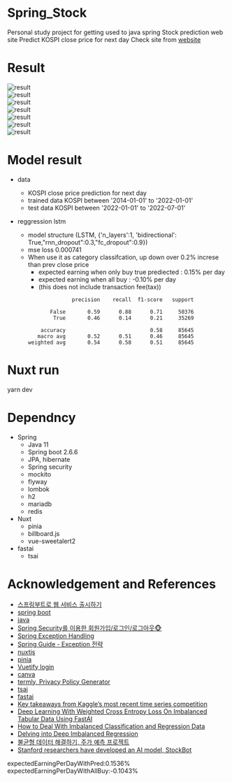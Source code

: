 # Spring_Stock


Personal study project for getting used to java spring
Stock prediction web site
Predict KOSPI close price for next day
Check site from [website](https://springstock.ddnsfree.com/)    

# Result   
![result](doc/screenshot_1.png)    
![result](doc/screenshot_2.png)     
![result](doc/screenshot_3.png)    
![result](doc/screenshot_4.png)    
![result](doc/screenshot_5.png)    
![result](doc/screenshot_6.png)    
![result](doc/flow.jpg)    


# Model result  
- data
  - KOSPI close price prediction for next day  
  - trained data KOSPI between '2014-01-01' to '2022-01-01'  
  - test data KOSPI between  '2022-01-01' to '2022-07-01'  

- reggression lstm   
  - model structure (LSTM, {'n_layers':1, 'bidirectional': True,"rnn_dropout":0.3,"fc_dropout":0.9})  
  - mse loss 0.000741	 
  - When use it as category classifcation, up down over 0.2% increse than prev close price  
    - expected earning when only buy true prediected :   0.15% per day   
    - expected earning when all buy                  :  -0.10% per day   
    - (this does not include transaction fee(tax))   
    ```
                  precision    recall  f1-score   support   

           False       0.59      0.88      0.71     50376   
            True       0.46      0.14      0.21     35269   

        accuracy                           0.58     85645    
       macro avg       0.52      0.51      0.46     85645   
    weighted avg       0.54      0.58      0.51     85645   
    ```
  
    
    
    
    
# Nuxt run
yarn dev  
       
# Dependncy
- Spring 
  - Java 11
  - Spring boot 2.6.6 
  - JPA, hibernate
  - Spring security
  - mockito
  - flyway
  - lombok
  - h2
  - mariadb
  - redis
- Nuxt
  - pinia
  - billboard.js
  - vue-sweetalert2
- fastai    
  - tsai
    

# Acknowledgement and References 
- [스프링부트로 웹 서비스 출시하기](https://jojoldu.tistory.com/250?category=635883)    
- [spring boot](https://start.spring.io/)   
- [java](https://www.java.com/)    
- [Spring Security를 이용한 회원가입/로그인/로그아웃🐵](https://victorydntmd.tistory.com/328)    
- [Spring Exception Handling](https://bcp0109.tistory.com/303)    
- [Spring Guide - Exception 전략](https://cheese10yun.github.io/spring-guide-exception/)    
- [nuxtjs](https://nuxtjs.org/)    
- [pinia](https://pinia.vuejs.org/ssr/nuxt.html)    
- [Vuetify login](https://www.codeply.com/p/YTg6nsGf3i)    
- [canva](https://www.canva.com/)    
- [termly, Privacy Policy Generator](https://termly.io/)
- [tsai](https://github.com/timeseriesAI/tsai)    
- [fastai](https://github.com/fastai/fastai)    
- [Key takeaways from Kaggle’s most recent time series competition](https://towardsdatascience.com/key-takeaways-from-kaggles-most-recent-time-series-competition-ventilator-pressure-prediction-7a1d2e4e0131)    
- [Deep Learning With Weighted Cross Entropy Loss On Imbalanced Tabular Data Using FastAI](https://towardsdatascience.com/deep-learning-with-weighted-cross-entropy-loss-on-imbalanced-tabular-data-using-fastai-fe1c009e184c)    
- [How to Deal With Imbalanced Classification and Regression Data](https://neptune.ai/blog/how-to-deal-with-imbalanced-classification-and-regression-data)
- [Delving into Deep Imbalanced Regression](https://github.com/YyzHarry/imbalanced-regression)
- [불균형 데이터 해결하기, 주가 예측 프로젝트](https://inhovation97.tistory.com/61?category=960206)    
- [Stanford researchers have developed an AI model, StockBot](https://newstechok.com/stanford-researchers-have-developed-an-artificial-intelligence-ai-model-stockbot-that-uses-lstm-to-predict-the-prices-of-stocks-with-earnings-higher-than-the-most-aggressive-etfs/88861/)    





expectedEarningPerDayWithPred:0.1536%
expectedEarningPerDayWithAllBuy:-0.1043%
